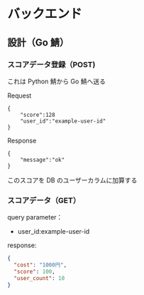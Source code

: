 # バックエンド

## 設計（Go 鯖）

### スコアデータ登録（POST)

これは Python 鯖から Go 鯖へ送る

Request

```json=
{
    "score":128
    "user_id":"example-user-id"
}
```

Response

```json=
{
    "message":"ok"
}
```

このスコアを DB のユーザーカラムに加算する

### スコアデータ（GET）

query parameter：

- user_id:example-user-id

response:

```json
{
  "cost": "1000円",
  "score": 100,
  "user_count": 10
}
```
